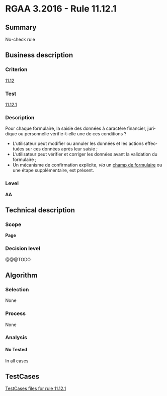 # RGAA 3.2016 - Rule 11.12.1

## Summary
No-check rule


## Business description

### Criterion
[11.12](http://references.modernisation.gouv.fr/rgaa-accessibilite/criteres.html#crit-11-12)

### Test
[11.12.1](http://references.modernisation.gouv.fr/rgaa-accessibilite/criteres.html#test-11-12-1)

### Description
<div lang="fr">Pour chaque formulaire, la saisie des donn&#xE9;es &#xE0; caract&#xE8;re financier, juridique ou personnelle v&#xE9;rifie-t-elle une de ces conditions&nbsp;? <ul><li>L&#x2019;utilisateur peut modifier ou annuler les donn&#xE9;es et les actions effectu&#xE9;es sur ces donn&#xE9;es apr&#xE8;s leur saisie&nbsp;;</li> <li>L&#x2019;utilisateur peut v&#xE9;rifier et corriger les donn&#xE9;es avant la validation du formulaire&nbsp;;</li> <li>Un m&#xE9;canisme de confirmation explicite, <i>via</i> un <a href="http://references.modernisation.gouv.fr/rgaa-accessibilite/glossaire.html#champ-de-saisie-de-formulaire">champ de formulaire</a> ou une &#xE9;tape suppl&#xE9;mentaire, est pr&#xE9;sent.</li> </ul></div>

### Level
**AA**


## Technical description

### Scope
**Page**

### Decision level
@@@TODO


## Algorithm

### Selection
None

### Process
None

### Analysis

#### No Tested
In all cases


##  TestCases

[TestCases files for rule 11.12.1](https://github.com/Asqatasun/Asqatasun/tree/RGAA_3.2016/rules/rules-rgaa3.2016/src/test/resources/testcases/rgaa32016/Rgaa32016Rule111201/)


